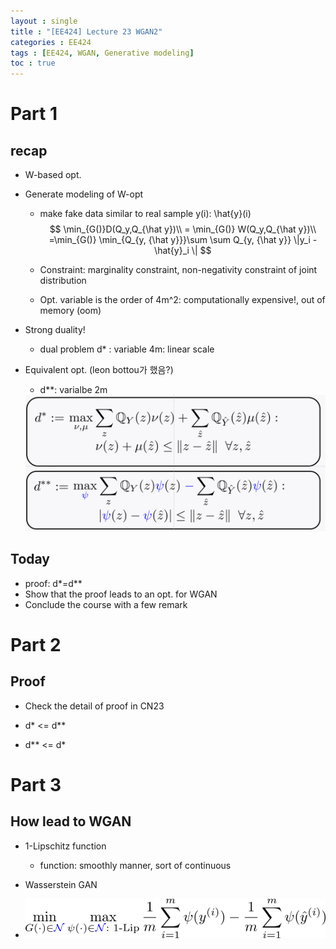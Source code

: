 ```yaml
---
layout : single
title : "[EE424] Lecture 23 WGAN2"
categories : EE424
tags : [EE424, WGAN, Generative modeling]
toc : true
---
```


# Part 1

## recap

- W-based opt.

- Generate modeling of W-opt

  - make fake data similar to real sample y(i): \hat{y}(i)
    $$
    \min_{G()}D(Q_y,Q_{\hat y})\\
    = \min_{G()} W(Q_y,Q_{\hat y})\\
    =\min_{G()} \min_{Q_{y, {\hat y}}}\sum \sum Q_{y, {\hat y}} \|y_i - \hat{y}_i \|
    $$

  - Constraint: marginality constraint, non-negativity constraint of joint distribution

  - Opt. variable is the order of 4m^2: computationally expensive!, out of memory (oom)

- Strong duality!

  - dual problem d* : variable 4m: linear scale

- Equivalent opt. (leon bottou가 했음?)

  - d**: varialbe 2m

  <img src="../assets/images/image-20211209131803637.png" alt="image-20211209131803637" style="zoom:50%;" />

## Today

- proof: d*=d**
- Show that the proof leads to an opt. for WGAN
- Conclude the course with a few remark

# Part 2

## Proof

- Check the detail of proof in CN23
- d* <= d**

- d** <= d*	


# Part 3

## How lead to WGAN

- 1-Lipschitz function
  - function: smoothly manner, sort of continuous

- Wasserstein GAN

- <img src="../assets/images/image-20211209143630366.png" alt="image-20211209143630366" style="zoom:60%;" />

